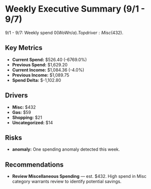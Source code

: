 # Weekly Executive Summary (9/1 - 9/7)

9/1 - 9/7: Weekly spend $0 (WoW n/a). Top driver: Misc ($432).

## Key Metrics
- **Current Spend:** $526.40 (-6769.0%)
- **Previous Spend:** $1,629.20
- **Current Income:** $1,084.36 (-4.0%)
- **Previous Income:** $1,089.75
- **Spend Delta:** $-1,102.80

## Drivers
- **Misc:** $432
- **Gas:** $59
- **Shopping:** $21
- **Uncategorized:** $14

## Risks
- **anomaly:** One spending anomaly detected this week.

## Recommendations
- **Review Miscellaneous Spending** — est. $432. High spend in Misc category warrants review to identify potential savings.
